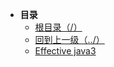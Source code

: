 * **目录**
  * [根目录（/）](/README)
  * [回到上一级（../）](/README)
  * [Effective java3](md/EffectiveJava3/EFFECtive3)

